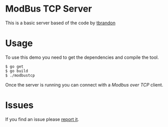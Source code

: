 ModBus TCP Server
=================

This is a basic server based of the code by [tbrandon](https://github.com/tbrandon/mbserver)

# Usage

To use this demo you need to get the dependencies and compile the tool.

```
$ go get
$ go build
$ ./modbustcp
```

Once the server is running you can connect with a *Modbus over TCP* client.


# Issues

If you find an issue please [report it](https://github.com/webhat/modbustcp/issues).
